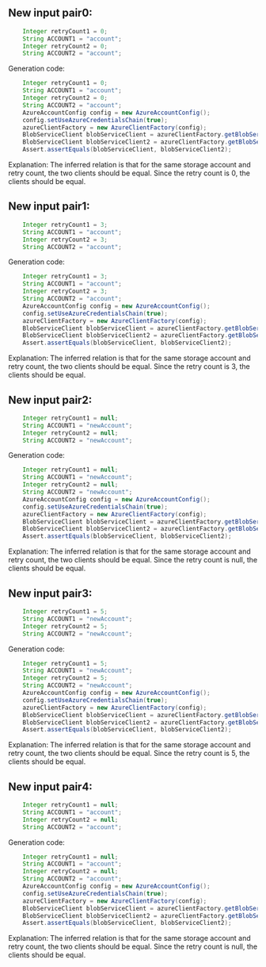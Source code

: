 ## New input pair0:
```java
    Integer retryCount1 = 0;
    String ACCOUNT1 = "account";
    Integer retryCount2 = 0;
    String ACCOUNT2 = "account";
```
Generation code:
```java
    Integer retryCount1 = 0;
    String ACCOUNT1 = "account";
    Integer retryCount2 = 0;
    String ACCOUNT2 = "account";
    AzureAccountConfig config = new AzureAccountConfig();
    config.setUseAzureCredentialsChain(true);
    azureClientFactory = new AzureClientFactory(config);
    BlobServiceClient blobServiceClient = azureClientFactory.getBlobServiceClient(retryCount1, ACCOUNT1);
    BlobServiceClient blobServiceClient2 = azureClientFactory.getBlobServiceClient(retryCount2, ACCOUNT2);
    Assert.assertEquals(blobServiceClient, blobServiceClient2);
```
Explanation: The inferred relation is that for the same storage account and retry count, the two clients should be equal. Since the retry count is 0, the clients should be equal.

## New input pair1:
```java
    Integer retryCount1 = 3;
    String ACCOUNT1 = "account";
    Integer retryCount2 = 3;
    String ACCOUNT2 = "account";
```
Generation code:
```java
    Integer retryCount1 = 3;
    String ACCOUNT1 = "account";
    Integer retryCount2 = 3;
    String ACCOUNT2 = "account";
    AzureAccountConfig config = new AzureAccountConfig();
    config.setUseAzureCredentialsChain(true);
    azureClientFactory = new AzureClientFactory(config);
    BlobServiceClient blobServiceClient = azureClientFactory.getBlobServiceClient(retryCount1, ACCOUNT1);
    BlobServiceClient blobServiceClient2 = azureClientFactory.getBlobServiceClient(retryCount2, ACCOUNT2);
    Assert.assertEquals(blobServiceClient, blobServiceClient2);
```
Explanation: The inferred relation is that for the same storage account and retry count, the two clients should be equal. Since the retry count is 3, the clients should be equal.

## New input pair2:
```java
    Integer retryCount1 = null;
    String ACCOUNT1 = "newAccount";
    Integer retryCount2 = null;
    String ACCOUNT2 = "newAccount";
```
Generation code:
```java
    Integer retryCount1 = null;
    String ACCOUNT1 = "newAccount";
    Integer retryCount2 = null;
    String ACCOUNT2 = "newAccount";
    AzureAccountConfig config = new AzureAccountConfig();
    config.setUseAzureCredentialsChain(true);
    azureClientFactory = new AzureClientFactory(config);
    BlobServiceClient blobServiceClient = azureClientFactory.getBlobServiceClient(retryCount1, ACCOUNT1);
    BlobServiceClient blobServiceClient2 = azureClientFactory.getBlobServiceClient(retryCount2, ACCOUNT2);
    Assert.assertEquals(blobServiceClient, blobServiceClient2);
```
Explanation: The inferred relation is that for the same storage account and retry count, the two clients should be equal. Since the retry count is null, the clients should be equal.

## New input pair3:
```java
    Integer retryCount1 = 5;
    String ACCOUNT1 = "newAccount";
    Integer retryCount2 = 5;
    String ACCOUNT2 = "newAccount";
```
Generation code:
```java
    Integer retryCount1 = 5;
    String ACCOUNT1 = "newAccount";
    Integer retryCount2 = 5;
    String ACCOUNT2 = "newAccount";
    AzureAccountConfig config = new AzureAccountConfig();
    config.setUseAzureCredentialsChain(true);
    azureClientFactory = new AzureClientFactory(config);
    BlobServiceClient blobServiceClient = azureClientFactory.getBlobServiceClient(retryCount1, ACCOUNT1);
    BlobServiceClient blobServiceClient2 = azureClientFactory.getBlobServiceClient(retryCount2, ACCOUNT2);
    Assert.assertEquals(blobServiceClient, blobServiceClient2);
```
Explanation: The inferred relation is that for the same storage account and retry count, the two clients should be equal. Since the retry count is 5, the clients should be equal.

## New input pair4:
```java
    Integer retryCount1 = null;
    String ACCOUNT1 = "account";
    Integer retryCount2 = null;
    String ACCOUNT2 = "account";
```
Generation code:
```java
    Integer retryCount1 = null;
    String ACCOUNT1 = "account";
    Integer retryCount2 = null;
    String ACCOUNT2 = "account";
    AzureAccountConfig config = new AzureAccountConfig();
    config.setUseAzureCredentialsChain(true);
    azureClientFactory = new AzureClientFactory(config);
    BlobServiceClient blobServiceClient = azureClientFactory.getBlobServiceClient(retryCount1, ACCOUNT1);
    BlobServiceClient blobServiceClient2 = azureClientFactory.getBlobServiceClient(retryCount2, ACCOUNT2);
    Assert.assertEquals(blobServiceClient, blobServiceClient2);
```
Explanation: The inferred relation is that for the same storage account and retry count, the two clients should be equal. Since the retry count is null, the clients should be equal.
